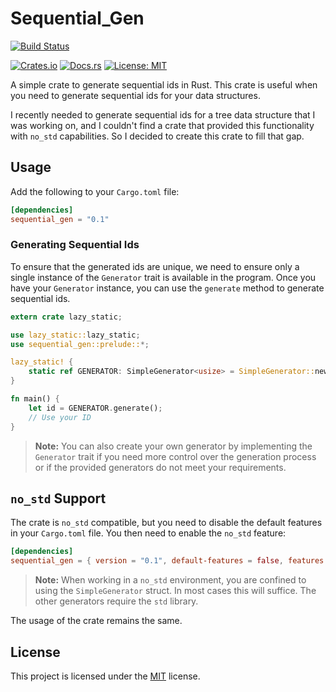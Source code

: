 # Sequential_Gen

[![Build Status](https://github.com/clementwanjau/sequential_gen/actions/workflows/build.yaml/badge.svg)](https://github.com/clementwanjau/sequential_gen/actions/workflows/build.yaml)

[![Crates.io](https://img.shields.io/crates/v/sequential_gen)](https://crates.io/crates/sequential_gen)
[![Docs.rs](https://docs.rs/sequential_gen/badge.svg)](https://docs.rs/sequential_gen)
[![License: MIT](https://img.shields.io/badge/License-MIT-yellow.svg)](https://opensource.org/licenses/MIT)

A simple crate to generate sequential ids in Rust. This crate is useful when you need to generate sequential ids for
your data structures.

I recently needed to generate sequential ids for a tree data structure that I was working on, and I couldn't find a
crate that provided this functionality with `no_std` capabilities. So I decided to create this crate to fill that gap.

## Usage

Add the following to your `Cargo.toml` file:

```toml
[dependencies]
sequential_gen = "0.1"
```

### Generating Sequential Ids

To ensure that the generated ids are unique, we need to ensure only a single instance of the `Generator` trait is
available
in the program. Once you have your `Generator` instance, you can use the `generate` method to generate sequential ids.

```rust
extern crate lazy_static;

use lazy_static::lazy_static;
use sequential_gen::prelude::*;

lazy_static! {
    static ref GENERATOR: SimpleGenerator<usize> = SimpleGenerator::new(1usize);
}

fn main() {
	let id = GENERATOR.generate();
	// Use your ID
}
 ```

> **Note:** You can also create your own generator by implementing the `Generator` trait if you need more control over
> the generation process or if the provided generators do not meet your requirements.

## `no_std` Support

The crate is `no_std` compatible, but you need to disable the default features in your `Cargo.toml` file. You then need
to
enable the `no_std` feature:

```toml
[dependencies]
sequential_gen = { version = "0.1", default-features = false, features = ["no_std"] }
```

> **Note:**
> When working in a `no_std` environment, you are confined to using the `SimpleGenerator` struct. In most cases this
> will suffice. The other generators require the `std` library.

The usage of the crate remains the same.

## License

This project is licensed under the [MIT](LICENSE) license.
